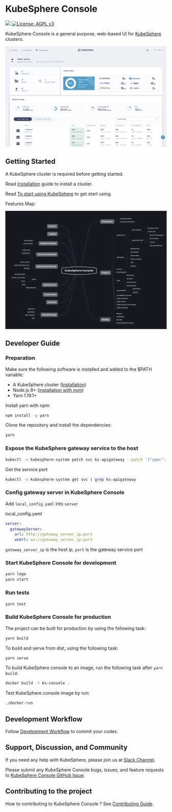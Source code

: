 # KubeSphere Console

![](https://github.com/leoendless/console/workflows/Main/badge.svg)
[![License: AGPL v3](https://img.shields.io/badge/License-AGPL%20v3-blue.svg)](https://www.gnu.org/licenses/agpl-3.0)

KubeSphere Console is a general purpose, web-based UI for [KubeSphere](https://github.com/kubesphere/kubesphere) clusters.

![KubeSphere Console](docs/images/dashboard-ui.png)

## Getting Started

A KubeSphere cluster is required before getting started.

Read [Installation](https://github.com/kubesphere/kubesphere#installation) guide to install a cluster.

Read [To start using KubeSphere](https://github.com/kubesphere/kubesphere#to-start-using-kubesphere) to get start using.

Features Map:

![Features Map](docs/images/module-map.jpg)

## Developer Guide

### Preparation

Make sure the following software is installed and added to the \$PATH variable:

- A KubeSphere cluster ([Installation](https://github.com/kubesphere/kubesphere#installation))
- Node.js 8+ ([installation with nvm](https://github.com/creationix/nvm#usage))
- Yarn 1.19.1+

Install yarn with npm:

```sh
npm install -g yarn
```

Clone the repository and install the dependencies:

```sh
yarn
```

### Expose the KubeSphere gateway service to the host

```sh
kubectl -n kubesphere-system patch svc ks-apigateway --patch '{"spec": {"type": "NodePort"}}'
```

Get the service port

```sh
kubectl -n kubesphere-system get svc | grep ks-apigateway
```

### Config gateway server in KubeSphere Console

Add `local_config.yaml` into `server`

local_config.yaml

```yaml
server:
  gatewayServer:
    url: http://gateway_server_ip:port
    wsUrl: ws://gateway_server_ip:port
```

`gateway_server_ip` is the host ip, `port` is the gateway service port

### Start KubeSphere Console for development

```sh
yarn lego
yarn start
```

### Run tests

```sh
yarn test
```

### Build KubeSphere Console for production

The project can be built for production by using the following task:

```sh
yarn build
```

To build and serve from dist, using the following task:

```sh
yarn serve
```

To build KubeSphere console to an image, run the following task after `yarn build`:

```sh
docker build -t ks-console .
```

Test KubeSphere console image by run:

```sh
./docker-run
```

## Development Workflow

Follow [Development Workflow](/docs/development-workflow.md) to commit your codes.

## Support, Discussion, and Community

If you need any help with KubeSphere, please join us at [Slack Channel](https://join.slack.com/t/kubesphere/shared_invite/enQtNTE3MDIxNzUxNzQ0LTZkNTdkYWNiYTVkMTM5ZThhODY1MjAyZmVlYWEwZmQ3ODQ1NmM1MGVkNWEzZTRhNzk0MzM5MmY4NDc3ZWVhMjE).

Please submit any KubeSphere Console bugs, issues, and feature requests to [KubeSphere Console GitHub Issue](https://github.com/kubesphere/console/issues).

## Contributing to the project

How to contributing to KubeSphere Console ? See [Contributing Guide](docs/contributing-guide.md).
